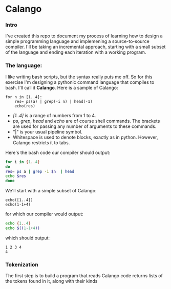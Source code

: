 # Calango   
### Intro   

I've created this repo to document my process of learning how to design a simple programming language and implemening a source-to-source compiler. I'll be taking an incremental approach, starting with a small subset of the language and ending each iteration with a working program.

### The language:  
  
I like writing bash scripts, but the syntax really puts me off. So for this exercise I'm designing a pythonic command language that compiles to bash. I'll call it **Calango**. Here is a sample of Calango:
 
```
for n in [1..4]:
	res= ps(a) | grep(-i n) | head(-1)
	echo(res)
 ```
 
- *[1..4]* is a range of numbers from 1 to 4.  
- *ps*, *grep*, *head* and *echo* are of course shell commands. The brackets are used for passing any number of arguments to these commands. 
- "|" is your usual pipeline symbol. 
- Whitespace is used to denote blocks, exactly as in python. However, Calango restricts it to tabs.

Here's the bash code our compiler should output:
``` bash  
for i in {1..4}  
do  
res= ps a | grep -i $n  | head  
echo $res  
done  
```  
 
 We'll start with a simple subset of Calango:  
 ``` 
echo([1..4])
echo(1-1+4)
   ```  
 for which our compiler would output:
 ``` bash
echo {1..4}  
echo $((1-1+4))  
 ``` 
 which should output:  
 
 ``1 2 3 4``  
 ``4``  
 
### Tokenization  
The first step is to build a program that reads Calango code returns lists of the tokens found in it, along with their kinds
